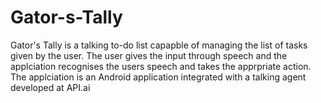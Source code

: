 # Gator-s-Tally

Gator's Tally is a talking to-do list capapble of managing the list of tasks given by the user. The user gives the input through speech and the applciation recognises the users speech and takes the apprpriate action.
The applciation is an Android application integrated with a talking agent developed at API.ai
